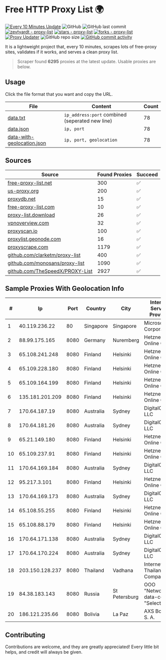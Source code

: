 
# Free HTTP Proxy List 🌍

[![Every 10 Minutes Update](https://github.com/mertguvencli/http-proxy-list/actions/workflows/main.yml/badge.svg?branch=main)](https://github.com/mertguvencli/http-proxy-list/actions/workflows/main.yml)
![GitHub](https://img.shields.io/github/license/mertguvencli/http-proxy-list)
![GitHub last commit](https://img.shields.io/github/last-commit/mertguvencli/http-proxy-list)
[![zevtyardt - proxy-list](https://img.shields.io/static/v1?label=zevtyardt&message=proxy-list&color=blue&logo=github)](https://github.com/zevtyardt/proxy-list "Go to GitHub repo")
[![stars - proxy-list](https://img.shields.io/github/stars/zevtyardt/proxy-list?style=social)](https://github.com/zevtyardt/proxy-list)
[![forks - proxy-list](https://img.shields.io/github/forks/zevtyardt/proxy-list?style=social)](https://github.com/zevtyardt/proxy-list)
[![Proxy Updater](https://github.com/zevtyardt/proxy-list/workflows/Proxy%20Updater/badge.svg)](https://github.com/zevtyardt/proxy-list/actions?query=workflow:"Proxy+Updater")
![GitHub repo size](https://img.shields.io/github/repo-size/zevtyardt/proxy-list)
[![GitHub commit activity](https://img.shields.io/github/commit-activity/m/zevtyardt/proxy-list?logo=commits)](https://github.com/zevtyardt/proxy-list/commits/main)

It is a lightweight project that, every 10 minutes, scrapes lots of free-proxy sites, validates if it works, and serves a clean proxy list.

> Scraper found **6295** proxies at the latest update. Usable proxies are below.

## Usage

Click the file format that you want and copy the URL.

|File|Content|Count|
|----|-------|-----|
|[data.txt](https://raw.githubusercontent.com/mertguvencli/http-proxy-list/main/proxy-list/data.txt)|`ip_address:port` combined (seperated new line)|78|
|[data.json](https://raw.githubusercontent.com/mertguvencli/http-proxy-list/main/proxy-list/data.json)|`ip, port`|78|
|[data-with-geolocation.json](https://raw.githubusercontent.com/mertguvencli/http-proxy-list/main/proxy-list/data-with-geolocation.json)|`ip, port, geolocation`|78|

## Sources

|Source|Found Proxies|Succeed|
|------|-------------|-------|
|[free-proxy-list.net](https://free-proxy-list.net)|300|✅|
|[us-proxy.org](https://www.us-proxy.org)|200|✅|
|[proxydb.net](http://proxydb.net)|15|✅|
|[free-proxy-list.com](https://free-proxy-list.com/?page=&port=&type%5B%5D=http&type%5B%5D=https&up_time=0&search=Search)|10|✅|
|[proxy-list.download](https://www.proxy-list.download/HTTP)|26|✅|
|[vpnoverview.com](https://vpnoverview.com/privacy/anonymous-browsing/free-proxy-servers)|32|✅|
|[proxyscan.io](https://www.proxyscan.io)|100|✅|
|[proxylist.geonode.com](https://proxylist.geonode.com/api/proxy-list?limit=300&page=1&sort_by=lastChecked&sort_type=desc&protocols=http,https)|16|✅|
|[proxyscrape.com](https://api.proxyscrape.com/v2/?request=displayproxies&protocol=http&timeout=10000&country=all&ssl=all&anonymity=all)|1179|✅|
|[github.com/clarketm/proxy-list](https://raw.githubusercontent.com/clarketm/proxy-list/master/proxy-list-raw.txt)|400|✅|
|[github.com/monosans/proxy-list](https://raw.githubusercontent.com/monosans/proxy-list/main/proxies/http.txt)|1090|✅|
|[github.com/TheSpeedX/PROXY-List](https://raw.githubusercontent.com/TheSpeedX/PROXY-List/master/http.txt)|2927|✅|


## Sample Proxies With Geolocation Info

|#|Ip|Port|Country|City|Internet Service Provider|
|-|--|----|-------|----|-------------------------|
|1|40.119.236.22|80|Singapore|Singapore|Microsoft Corporation|
|2|88.99.175.165|8080|Germany|Nuremberg|Hetzner Online GmbH|
|3|65.108.241.248|8080|Finland|Helsinki|Hetzner Online GmbH|
|4|65.109.228.180|8080|Finland|Helsinki|Hetzner Online GmbH|
|5|65.109.164.199|8080|Finland|Helsinki|Hetzner Online GmbH|
|6|135.181.201.209|8080|Finland|Helsinki|Hetzner Online GmbH|
|7|170.64.187.19|8080|Australia|Sydney|DigitalOcean, LLC|
|8|170.64.181.26|8080|Australia|Sydney|DigitalOcean, LLC|
|9|65.21.149.180|8080|Finland|Helsinki|Hetzner Online GmbH|
|10|65.109.237.91|8080|Finland|Helsinki|Hetzner Online GmbH|
|11|170.64.169.184|8080|Australia|Sydney|DigitalOcean, LLC|
|12|95.217.3.101|8080|Finland|Helsinki|Hetzner Online GmbH|
|13|170.64.169.173|8080|Australia|Sydney|DigitalOcean, LLC|
|14|65.108.55.255|8080|Finland|Helsinki|Hetzner Online GmbH|
|15|65.108.88.179|8080|Finland|Helsinki|Hetzner Online GmbH|
|16|170.64.171.138|8080|Australia|Sydney|DigitalOcean, LLC|
|17|170.64.170.224|8080|Australia|Sydney|DigitalOcean, LLC|
|18|203.150.128.237|8080|Thailand|Vadhana|Internet Thailand Company Ltd|
|19|84.38.183.143|8080|Russia|St Petersburg|OOO "Network of data-centers "Selectel"|
|20|186.121.235.66|8080|Bolivia|La Paz|AXS Bolivia S. A.|



## Contributing

Contributions are welcome, and they are greatly appreciated! Every
little bit helps, and credit will always be given.

